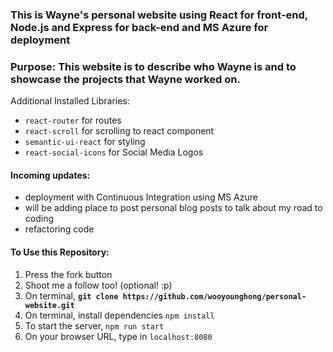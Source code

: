 ### This is Wayne's personal website using React for front-end, Node.js and Express for back-end and MS Azure for deployment

### Purpose: This website is to describe who Wayne is and to showcase the projects that Wayne worked on.

Additional Installed Libraries:
- `react-router` for routes
- `react-scroll` for scrolling to react component
- `semantic-ui-react` for styling
- `react-social-icons` for Social Media Logos


#### Incoming updates:
- deployment with Continuous Integration using MS Azure
- will be adding place to post personal blog posts to talk about my road to coding
- refactoring code

#### To Use this Repository:
1. Press the fork button
2. Shoot me a follow too! (optional! :p)
3. On terminal, <b> `git clone https://github.com/wooyounghong/personal-website.git` </b>
4. On terminal, install dependencies `npm install`
5. To start the server, `npm run start`
6. On your browser URL, type in `localhost:8080`
